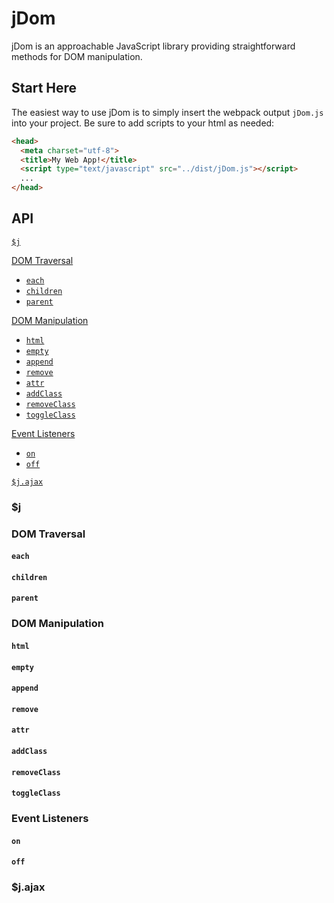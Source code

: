 # jDom

jDom is an approachable JavaScript library providing straightforward methods for DOM manipulation.

## Start Here
The easiest way to use jDom is to simply insert the webpack output `jDom.js` into your project.  Be sure to add scripts to your html as needed:

```html
<head>
  <meta charset="utf-8">
  <title>My Web App!</title>
  <script type="text/javascript" src="../dist/jDom.js"></script>
  ...
</head>
```

## API
[`$j`](#j)  

[DOM Traversal](#dom-traversal)  
  * [`each`](#each)  
  * [`children`](#children)  
  * [`parent`](#parent)  

[DOM Manipulation](#dom-manipulation)  
  * [`html`](#html)  
  * [`empty`](#empty)  
  * [`append`](#append)  
  * [`remove`](#remove)  
  * [`attr`](#attr)  
  * [`addClass`](#addclass)  
  * [`removeClass`](#removeclass)  
  * [`toggleClass`](#toggleclass)  

[Event Listeners](#event-listeners)  
  * [`on`](#on)  
  * [`off`](#off)  

[`$j.ajax`](#ajax)  

### $j

### DOM Traversal

#### `each`

#### `children`

#### `parent`

### DOM Manipulation

#### `html`

#### `empty`

#### `append`

#### `remove`

#### `attr`

#### `addClass`

#### `removeClass`

#### `toggleClass`

### Event Listeners

#### `on`

#### `off`

### $j.ajax